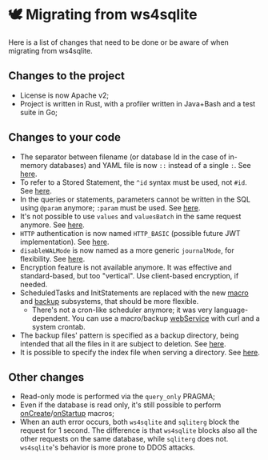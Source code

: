 # 🕊 Migrating from ws4sqlite

Here is a list of changes that need to be done or be aware of when migrating from ws4sqlite.

## Changes to the project

* License is now Apache v2;
* Project is written in Rust, with a profiler written in Java+Bash and a test suite in Go;

## Changes to your code

* The separator between filename (or database Id in the case of in-memory databases) and YAML file is now `::` instead of a single `:`. See [here](../documentation/running.md#databases-id-and-config-companion-files).
* To refer to a Stored Statement, the `^id` syntax must be used, not `#id`. See [here](../documentation/configuration-file/stored-statements.md#usage-in-requests).
* In the queries or statements, parameters cannot be written in the SQL using `@param` anymore; `:param` must be used. See [here](../documentation/the-web-services/the-query-web-service/requests.md#parameter-values-for-the-query-statement).
* It's not possible to use `values` and `valuesBatch` in the same request anymore. See [here](../documentation/the-web-services/the-query-web-service/requests.md#batch-parameter-values-for-a-statement).
* `HTTP` authentication is now named `HTTP_BASIC` (possible future JWT implementation). See [here](../documentation/the-web-services/authentication.md#mode).
* `disableWALMode` is now named as a more generic `journalMode`, for flexibility. See [here](../documentation/configuration-file/#journalmode).
* Encryption feature is not available anymore. It was effective and standard-based, but too "vertical". Use client-based encryption, if needed.
* ScheduledTasks and InitStatements are replaced with the new [macro](../documentation/macros.md) and [backup](../documentation/backup.md) subsystems, that should be more flexible.
  * There's not a cron-like scheduler anymore; it was very language-dependent. You can use a macro/backup [webService](../documentation/the-web-services/#ws-for-macros-configurable) with curl and a system crontab.
* The backup files' pattern is specified as a backup directory, being intended that all the files in it are subject to deletion. See [here](../documentation/backup.md#backupdir).
* It is possible to specify the index file when serving a directory. See [here](../documentation/running.md#index-file).

## Other changes

* Read-only mode is performed via the `query_only` PRAGMA;
* Even if the database is read only, it's still possible to perform [onCreate](../documentation/macros.md#greater-than-oncreate)/[onStartup](../documentation/macros.md#greater-than-onstartup) macros;
* When an auth error occurs, both `ws4sqlite` and `sqliterg` block the request for 1 second. The difference is that `ws4sqlite` blocks also all the other requests on the same database, while `sqliterg` does not. `ws4sqlite`'s behavior is more prone to DDOS attacks.
